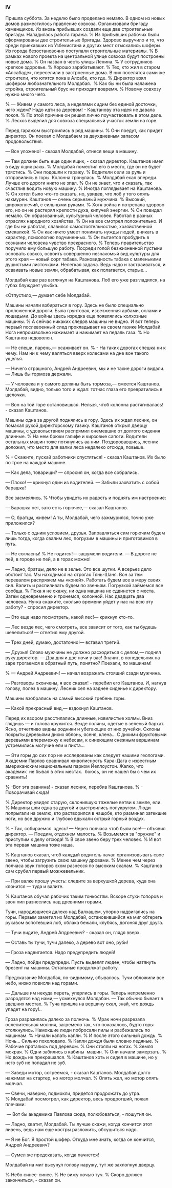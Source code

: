 ### IV

Пришла суббота.
За неделю было проделано немало.
В одном из новых домов разместилось правление совхоза.
Организовали бригаду каменщиков.
Из вновь прибывших создали еще две строительные бригады.
Наладилась работа гаража.
% Из прибывших рабочих были сформированы две строительные бригады.
Здорово выручило и то, что среди приехавших из Узбекистана и других мест отыскались шоферы.
Из города безостановочно поступали строительные материалы.
% В рамках нового проекта на центральной улице совхоза будут построены новые дома.
% Он назван в честь улицы Ленина.
% У сотрудников крепкое здоровье.
% Хорошо зарабатывают.
% Тех, кто жил в старом «Алсабаде», переселили в застроенные дома.
В них поселятся сами же строители, что ютятся пока в Алсабе, кто где.
% Директор взял шофером любознательного Молдабая. 
% Как бы ни была налажена стройка, строительный брус не приходит вовремя.
% Новому совхозу нужно много чего.

% — Живем у самого леса, а неделями сидим без единой досточки, чего ждем? Надо идти за деревом! - Каштанову эта идея не давала покоя.
% По этой причине он решил лично поучаствовать в этом деле.
% Лесхоз выделил для совхоза специальный участок земли на горе.

Перед гаражом выстроились в ряд машины.
% Они поедут, как придет директор.
Он поехал с Молдабаем за двухдневным запасом продовольствия.

— Все уложено! - сказал Молдабай, отнеся вещи в машину.

— Там должен быть еще один ящик, - сказал директор.
Каштанов имел в виду ящик ракы.
% Молдабай поместил его в место, где он не будет трястись.
% Они подошли к гаражу.
% Водители сели за руль и отправились в горы.
Колонна тронулась.
% Молдабай ехал впереди.
Лучше его дороги никто не зпал.
% Он не знает, что и сказать, так счастлив водить новую машину.
% Иногда поглядывает на Каштанова.
% Он хотел было что-то сказать, но, увидев, что лоб у того опять нахмурен.
Каштанов — очень серьезный мужчина.
% Высокий, широкоплечий, с сильными руками.
% Хотя война и потрепала здорово его, но он не растерял крепости духа, кипучей энергии.
% Он повидал немало.
Он образованный, культурный человек.
Работал в разных отраслях народного хозяйства.
% Он на все смотрел положительно.
И где бы ни работал, славился самостоятельностью, хозяйственной смекалкой.
% Он как никто умеет понимать нужды людей, вникать в характер, психологию подчиненных.
% Он пытается пробудить в сознании человека чувство прекрасного.
% Теперь правительство поручило ему большую работу.
Посреди голой безжизненной пустыни основать совхоз, освоить совершенно незнакомый вид культуры для этого края — новый сорт табака.
Разновидность табака с маленькими душистыми листочками.
Нелегкая задача.
Ведь надо и застраиваться, и осваивать новые земли, обрабатывая, как полагается, старые...

Молдабай еще раз взглянул на Каштанова.
Лоб его уже разгладился, на губах блуждает улыбка.

«Отпустило,— думает себе Молдабай.

Машины начали взбираться в гору.
Здесь не было специально проложенной дороги.
Была грунтовая, изъезженная арбами, ослами и лошадьми.
До войны здесь изредка еще появлялись колхозные машины.
% А сейчас никаких следов машины не видно.
И вот теперь первый послевоенный след прокладывает на своем газике Молдабай.
Нога непроизвольно нажимает и нажимает на педаль газа.
% Но Каштанов недоволен.

— Не спеши, парень,— осаживает он.
% - На таких дорогах спешка ни к чему.
Нам ни к чему валяться вверх колесами на дне вон такого ущелья.

— Ничего страшного, Андрей Андреевич, мы и не такие дороги видали.
— Лишь бы тормоза держали.

— У человека и у самого должны быть тормоза,— смеется Каштанов.
Молдабай, видно, только того и ждал: тотчас глаза его превратились в щелочки.

— Вон на той горе остановишься.
Нельзя, чтоб колонна растягивалась! - сказал Каштанов.

Машины одна за другой поднялись в гору.
Здесь их ждал лесник, он помахал рукой директорскому газику.
Каштанов открыл дверцу машины, с удовольствием распрямил онемевшие от долгого сидения длинные.
% На нем брюки галифе и кирзовые сапоги.
Водители остальных машин тоже потянулись аа ним.
Поздоровавшись, лесник доложил, что место для валки леса недалеко отсюда, повыше.

% - Скажите, пускай работники спустяться! - сказал Каштанов.
Их было по трое на каждой машине.

— Как дела, товарищи? — спросил он, когда все собрались.

— Плохо! — крикнул один из водителей.
— Забыли захватить с собой барашка!

Все засмеялись.
% Чтобы увидеть их радость и поднять им настроение:

— Барашка нет, зато есть горючее,— сказал Каштанов.

— О, братцы, живем!
А ты, Молдабай, чего зажмурился, точно уже приложился?

— Только с одним условием, друзья.
Заправляться сим горючим будем лишь тогда, когда свалим лес, погрузим в машины и приготовимся в путь.

— Не согласны!
% Не годится!— зашумели водители.
— В дороге не пей, в городе не пей, а в горах можно!

— Ладно, братцы, дело не в зелье.
Это все шутки.
А всерьез дело обстоит так.
Мы находимся на отрогах Тянь-Шаня.
Вон за тем перевалом распряжем мы «коней».
Работать будем все в меру своих сил.
Валить и распиливать будем по звеньям.
Погрузкой займемся все сообща.
% Пока я не скажу, ни одна машина не сдвинется с места.
Затем одновременно и тронемся, колонной.
Нас двадцать два человека.
Ну-ка скажите, сколько времени уйдет у нас на всю эту работу? - спросил директор.

— Это еще надо посмотреть, какой лес!— крикнул кто-то.

— Лес везде лес, чего смотреть, все зависит от того, как ты будешь шевелиться!
— ответил ему другой.

— Трех дней, думаю, достаточно!— вставил третий.

— Друзья!
Слово мужчины не должно расходиться с делом,— поднял руку директор.
— Два дня и две ночи у вас!
Значит, в понедельник на заре трогаемся в обратный путь, понятно?
Поехали, по машинам!

% — Андрей Андреевич! — начал возражать стоящий сзади мужчина.

— Разговоры окончены, я все сказал! - перебил его Каштанов.
И, нагнув голову, полез в машину.
Лесник сел на заднее сиденье к директору.

Машины взобрались на самый высокий гребень горы.

— Какой прекрасный вид,— вздохнул Каштанов.

Перед их взором расстилались длинные, извилистые холмы.
Вниз глядишь — и голова кружится.
Везде поляны, одетые в зеленый бархат.
Ясно, отчетливо видны родники и убегающие от них ручейки.
Склоны покрыты деревьями диких яблонь, ясеня, клена...
С дикими фруктовыми деревьями вперемежку к небесам, к синеющим снежным вершинам устремились могучие ели и пихта...

— Эти горы до сих пор не исследованы как следует нашими геологами.
Академик Павлов сравнивал живописность Кара-Дага с известным американским национальным парком Йеллоустон.
Жалко, что академик  не бывал в этих местах.
 боюсь, он не нашел бы с чем их сравнить!

% -Вот эта равнина! - сказал лесник, перебив Каштанова.
% - Поворачивай сюда!

% Директор увидел старую, склонившую тяжелые ветви к земле, ели.
% Машины шли одна за другой и выстроились полукругом.
Люди попрыгали на землю, кто растворился в чащобе, кто разминал затекшие ноги, но все дружно и глубоко вдыхали острый горный воздух.

% - Так, собираемся  здесь!
— Через полчаса чтоб были все!— объявил директор.
— Поедим, отдохнем малость.
% Возьмемся за "оружие" и приступим к делу отсюда!
% В свое звено беру трех человек.
% И вот эта первая машина тоже наша.

% Каштанов сказал, чтоб каждый водитель начал организовывать свое звено, чтобы загрузить свою машину дровами.
% Менее чем через полчаса звук топоров эхом разнесся по высоким скалам.
% Каштанов сам срубил первый можжевельник.

— При валке прошу учесть: следите за верхушкой дерева, куда она клонится — туда и валите.

% Каштанов обучал рабочих таким тонкостям.
Вскоре стуки топоров и звон пил разнеслись над древними горами.

Тучи, народившиеся далеко над Балхашем, упорно надвигались на горы.
Первым заметил их Молдабай, остановившийся на миг обтереть рукавом вспотевший лоб, облака бежали, клубясь, догоняя друг друга.

— Тучи видите, Андрей Апдреевич? - сказал он, глядя вверх.

— Оставь ты тучи, тучи далеко, а дерево вот оно, руби!

— Гроза надвигается.
Надо предупредить людей!

— Ладно, пойди предупреди.
Пусть выделят люден, чтобы натянуть брезент на машины.
Остальные продолжат работу.

Предсказание Молдабая, по-видимому, сбывалось.
Тучи обложили все небо, низко повисли над горами.

— Дальше им некуда переть, уперлись в горы.
Теперь непременно разродятся над нами,— усмехнулся Молдабан.
— Так обычно бывает в здешних местах.
% Туча пришла на вершину скал, знай, что дождь упадет на гору!..

Гроза разразилась далеко за полночь.
%
Мрак ночи разрезала ослепительная молния, загремело так, что показалось, будто горы столкнулись.
Намокшие люди побросали пилы и разбежались по машинам.
% Начали капать капли.
% И после этого сильный дождь.
% Ночь...
Сильно похолодало.
% Капли дождя были словно ледяные.
% Рабочие прятались под деревом.
% Они стояли на ногах.
% Земля мокрая.
% Одни забились в кабины  машин.
% Они начали замерзать.
% Но дождь не прекрашался.
% Каштанов хоть и сидел в машине, но у него зуб не попадал не зуб.

— Заведи мотор, согреемся, - сказал Каштанов.
Молдабай долго нажимал на стартер, но мотор молчал.
% Опять жал, но мотор опять молчал.

— Свечи, наверно, подмокли, придется продрожать до утра.
% Молдабай посмотрел, как директор, весь продрогший, пожал плечами:

 — Вот бы академика Павлова сюда, полюбоваться, - пошутил он.

— Ладно, хватит, Молдабай.
Ты лучше скажи, когда кончится этот ливень, ведь нам еще костры разложить, обсушиться надо.

— Я не Бог.
Я простой шофер.
Откуда мне знать, когда он кончится, Андрей Андреевич?

— Сумел же предсказать, когда пачнется!

Молдабай на миг высунул голову наружу, тут же захлопнул дверцу.

% Небо синее-синее.
% Не вижу ночью туч.
% Скоро должен закончиться, - сказал он.
